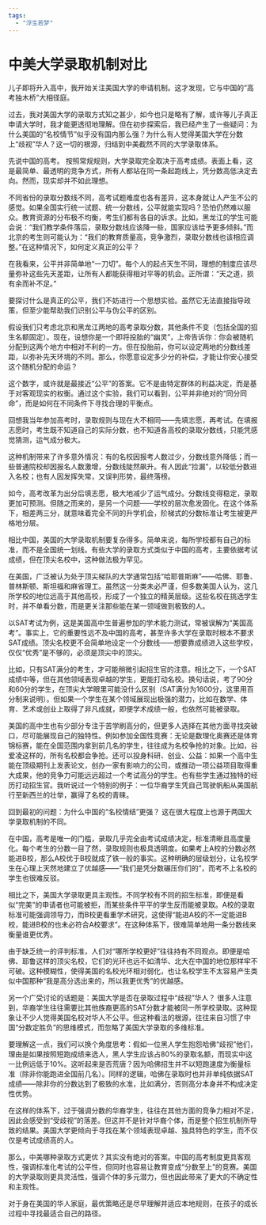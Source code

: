 ```yaml
---
tags: 
  - "浮生若梦"
---
```


# 中美大学录取机制对比

儿子即将升入高中，我开始关注美国大学的申请机制。这才发现，它与中国的“高考独木桥”大相径庭。

过去，我对美国大学的录取方式知之甚少，如今也只是略有了解，或许等儿子真正申请大学时，我才能更透彻地理解。但在初步探索后，我已经产生了一些疑问：为什么美国的“名校情节”似乎没有国内那么强？为什么有人觉得美国大学在分数上“歧视”华人？这一切的根源，归结到中美截然不同的大学录取体系。

先说中国的高考。 按照常规规则，大学录取完全取决于高考成绩。表面上看，这是最简单、最透明的竞争方式，所有人都站在同一条起跑线上，凭分数高低决定去向。然而，现实却并不如此理想。

不同省份的录取分数线不同，高考试题难度也各有差异，这本身就让人产生不公的感觉。如果全国实行统一试题、统一分数线，公平就能实现吗？恐怕仍然难以服众。教育资源的分布极不均衡，考生们都有各自的诉求。比如，黑龙江的学生可能会说：“我们教学条件落后，录取分数线应该降一些，国家应该给予更多倾斜。”而北京的考生则可能认为：“我们的教育质量高，竞争激烈，录取分数线也该相应调整。”在这种情况下，如何定义真正的公平？

在我看来，公平并非简单地“一刀切”。每个人的起点天生不同，理想的制度应该尽量弥补这些先天差距，让所有人都能获得相对平等的机会。正所谓：“天之道，损有余而补不足。”

要探讨什么是真正的公平，我们不妨进行一个思想实验。虽然它无法直接指导政策，但至少能帮助我们识别公平与伪公平的区别。

假设我们只考虑北京和黑龙江两地的高考录取分数，其他条件不变（包括全国的招生名额固定）。现在，设想你是一个即将投胎的“幽灵”，上帝告诉你：你会被随机分配到这两个地方中相对不利的一方。但在投胎前，你可以设定两地的分数线差距，以弥补先天环境的不同。那么，你愿意设定多少分的补偿，才能让你安心接受这个随机分配的命运？

这个数字，或许就是最接近“公平”的答案。它不是由特定群体的利益决定，而是基于对客观现实的权衡。通过这个实验，我们可以看到，公平并非绝对的“同分同命”，而是如何在不同条件下寻找合理的平衡点。

回想我当年参加高考时，录取规则与现在大不相同——先填志愿，再考试。在填报志愿时，考生既不知道自己的实际分数，也不知道各高校的录取分数线，只能凭感觉猜测，运气成分极大。

这种机制带来了许多意外情况：有的名校因报考人数过少，分数线意外降低；而一些普通院校却因报名人数激增，分数线陡然飙升。有人因此“捡漏”，以较低分数进入名校；也有人因发挥失常，又误判形势，最终落榜。

如今，高考改革为出分后填志愿，极大地减少了运气成分。分数线变得稳定，录取更加可预测。但随之而来的，是另一个问题——学校的层次愈发固化。在这个体系下，相差两三分，就意味着完全不同的升学机会，阶梯式的分数标准让考生被更严格地分层。


相比中国，美国的大学录取机制要复杂得多。简单来说，每所学校都有自己的标准，而不是全国统一划线。有些大学的录取方式类似于中国的高考，主要依据考试成绩，但在顶尖名校中，这种做法极为罕见。

在美国，广泛被认为处于顶尖梯队的大学通常包括“哈耶普斯麻”——哈佛、耶鲁、普林斯顿、斯坦福和麻省理工。虽然这一分类未必严谨，但多数美国人认为，这几所学校的地位远高于其他高校，形成了一个独立的精英层级。这些名校在挑选学生时，并不单看分数，而是更关注那些能在某一领域做到极致的人。

以SAT考试为例，这是美国高中生普遍参加的学术能力测试，常被误解为“美国高考”。事实上，它的重要性远不及中国的高考，甚至许多大学在录取时根本不要求SAT成绩。顶尖名校更不会简单地设定一个分数线——想要靠成绩进入这些学校，仅仅“优秀”是不够的，必须是顶尖中的顶尖。

比如，只有SAT满分的考生，才可能稍微引起招生官的注意。相比之下，一个SAT成绩中等，但在其他领域表现卓越的学生，更能打动名校。换句话说，考了90分和60分的学生，在顶尖大学眼里可能没什么区别（SAT满分为1600分，这里用百分制来说明）。但如果一个学生在某个领域展现出极强的潜力，比如在数学、体育、艺术或创业上取得了非凡成就，即便学术成绩一般，也依然可能被录取。


美国的高中生也有少部分专注于苦学刷高分的，但更多人选择在其他方面寻找突破口，尽可能展现自己的独特性。例如参加全国性竞赛：无论是数理化奥赛还是体育锦标赛，能在全国范围内拿到前几名的学生，往往成为名校争抢的对象。比如，谷爱凌这样的，所有名校都会争抢。还可以投身科研、创业、公益：如果一个高中生能在顶级期刊上发表论文，创办一家有影响力的公司，或推动一项公益项目取得重大成果，他的竞争力可能远远超过一个考试高分的学生。也有些学生通过独特的经历打动招生官。我听说过一个特别的例子：一位华裔学生凭自己驾驶帆船从美国航行至新西兰的壮举，赢得了名校的青睐。


回到最初的问题：为什么中国的“名校情结”更强？ 这在很大程度上也源于两国大学录取机制的不同。

在中国，高考是唯一的门槛，录取几乎完全由考试成绩决定，标准清晰且高度量化。每个考生的分数一目了然，录取规则也极具透明度。如果考上A校的分数必然能进B校，那么A校优于B校就成了铁一般的事实。这种明确的层级划分，让名校学生在心理上天然地建立了优越感——“我们是凭分数碾压你们的”，而考不上名校的学生也很难反驳。

相比之下，美国大学录取更具主观性。不同学校有不同的招生标准，即便是看似“完美”的申请者也可能被拒，而某些条件平平的学生反而能被录取。A校的录取标准可能强调领导力，而B校更看重学术研究，这使得“能进A校的不一定能进B校，能进B校的也未必符合A校要求”。在这种体系下，很难简单地用一条分数线来衡量谁更优秀。

由于缺乏统一的评判标准，人们对“哪所学校更好”往往持有不同观点。即便是哈佛、耶鲁这样的顶尖名校，它们的光环也远不如清华、北大在中国的地位那样牢不可破。这种模糊性，使得美国的名校光环相对弱化，也让名校学生不太容易产生类似中国那种“我是高分选出来的，所以我更优秀”的优越感。

另一个广受讨论的话题是：美国大学是否在录取过程中“歧视”华人？ 很多人注意到，华裔学生往往需要比其他族裔更高的SAT分数才能被同一所学校录取。这种现象让不少人觉得美国名校对华人不公平。但这种看法的根源，往往来自习惯了中国“分数定胜负”的思维模式，而忽略了美国大学录取的多维标准。

要理解这一点，我们可以换个角度思考：假如一位黑人学生抱怨哈佛“歧视”他们，理由是如果按照短跑成绩来选人，黑人学生应该占80%的录取名额，而现实中这一比例远低于10%。这听起来是否荒唐？因为哈佛招生并不以短跑速度为衡量标准（除非你能跑进全国前几名）。同样的逻辑，哈佛在录取时也并非单纯依据SAT成绩——除非你的分数达到了极致的水准，比如满分，否则高分本身并不构成决定性优势。

在这样的体系下，过于强调分数的华裔学生，往往在其他方面的竞争力相对不足，因此会感受到“受歧视”的落差。但这并不是针对华裔个体，而是整个招生机制所导致的结果。美国大学更倾向于寻找在某个领域表现卓越、独具特色的学生，而不仅仅是考试成绩高的人。

那么，中美哪种录取方式更优？其实没有绝对的答案。中国的高考制度更具客观性，强调标准化考试的公平性，但同时也容易让教育变成“分数至上”的竞赛。美国的大学录取则更具灵活性，强调个体的多元潜力，但也因此带来了更大的不确定性和主观性。

对于身在美国的华人家庭，最优策略还是尽早理解并适应本地规则，在孩子的成长过程中寻找最适合自己的路径。